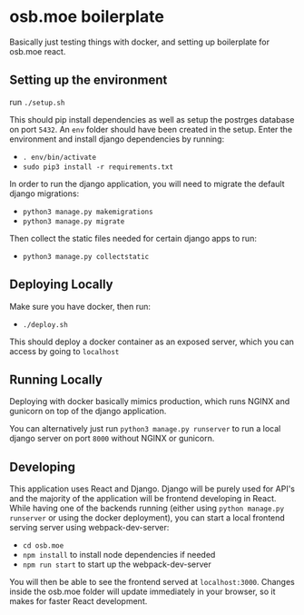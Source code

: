 # osb.moe boilerplate

Basically just testing things with docker, and setting up boilerplate for osb.moe react.

## Setting up the environment

run `./setup.sh`

This should pip install dependencies as well as setup the postrges database on port `5432`. An `env` folder should have been created in the setup. Enter the environment and install django dependencies by running:

- `. env/bin/activate`
- `sudo pip3 install -r requirements.txt`

In order to run the django application, you will need to migrate the default django migrations:

- `python3 manage.py makemigrations`
- `python3 manage.py migrate`

Then collect the static files needed for certain django apps to run:

- `python3 manage.py collectstatic`

## Deploying Locally

Make sure you have docker, then run:

- `./deploy.sh`

This should deploy a docker container as an exposed server, which you can access by going to `localhost`

## Running Locally

Deploying with docker basically mimics production, which runs NGINX and gunicorn on top of the django application.

You can alternatively just run `python3 manage.py runserver` to run a local django server on port `8000` without NGINX or gunicorn.

## Developing

This application uses React and Django. Django will be purely used for API's and the majority of the application will be frontend developing in React. While having one of the backends running (either using `python manage.py runserver` or using the docker deployment), you can start a local frontend serving server using webpack-dev-server:

- `cd osb.moe`
- `npm install` to install node dependencies if needed
- `npm run start` to start up the webpack-dev-server

You will then be able to see the frontend served at `localhost:3000`. Changes inside the osb.moe folder will update immediately in your browser, so it makes for faster React development.

